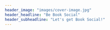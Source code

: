 ```yaml
---
header_image: "images/cover-image.jpg"
header_headline: "Be Book Social"
header_subheadline: "Let's get Book Social!"
---
```


